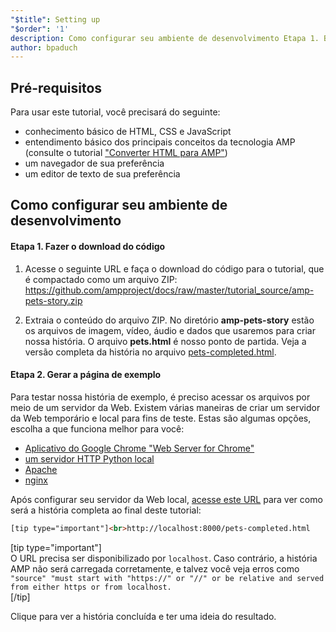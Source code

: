 ```yaml
---
"$title": Setting up
"$order": '1'
description: Como configurar seu ambiente de desenvolvimento Etapa 1. Baixe o código. Baixe o código de exemplo do tutorial como um arquivo ZIP ou via git ...
author: bpaduch
---
```


## Pré-requisitos

Para usar este tutorial, você precisará do seguinte:

- conhecimento básico de HTML, CSS e JavaScript
- entendimento básico dos principais conceitos da tecnologia AMP (consulte o tutorial ["Converter HTML para AMP"](../../../../documentation/guides-and-tutorials/start/converting/index.md))
- um navegador de sua preferência
- um editor de texto de sua preferência

## Como configurar seu ambiente de desenvolvimento

#### Etapa 1. Fazer o download do código

1. Acesse o seguinte URL e faça o download do código para o tutorial, que é compactado como um arquivo ZIP: <a href="https://github.com/ampproject/docs/raw/master/tutorial_source/amp-pets-story.zip">https://github.com/ampproject/docs/raw/master/tutorial_source/amp-pets-story.zip</a>

2. Extraia o conteúdo do arquivo ZIP.  No diretório **amp-pets-story** estão os arquivos de imagem, vídeo, áudio e dados que usaremos para criar nossa história.  O arquivo **pets.html** é nosso ponto de partida. Veja a versão completa da história no arquivo [pets-completed.html](https://github.com/ampproject/docs/blob/master/tutorial_source/amp-pets-story/pets-completed.html).

#### Etapa 2. Gerar a página de exemplo

Para testar nossa história de exemplo, é preciso acessar os arquivos por meio de um servidor da Web. Existem várias maneiras de criar um servidor da Web temporário e local para fins de teste.  Estas são algumas opções, escolha a que funciona melhor para você:

- [Aplicativo do Google Chrome "Web Server for Chrome"](https://chrome.google.com/webstore/detail/web-server-for-chrome/ofhbbkphhbklhfoeikjpcbhemlocgigb)
- [um servidor HTTP Python local](https://developer.mozilla.org/en-US/docs/Learn/Common_questions/set_up_a_local_testing_server#Running_a_simple_local_HTTP_server)
- [Apache](https://httpd.apache.org/docs/2.4/getting-started.html)
- [nginx](http://nginx.org/)

Após configurar seu servidor da Web local, <a href="http://localhost:8000/pets-completed.html">acesse este URL</a> para ver como será a história completa ao final deste tutorial:

```html
[tip type="important"]<br>http://localhost:8000/pets-completed.html
```

[tip type="important"]<br />O URL precisa ser disponibilizado por <code>localhost</code>. Caso contrário, a história AMP não será carregada corretamente, e talvez você veja erros como `"source" "must start with "https://" or "//" or be relative and served from either https or from localhost.`<br />[/tip]

Clique para ver a história concluída e ter uma ideia do resultado.
